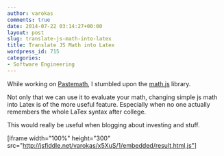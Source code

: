 ```yaml
---
author: varokas
comments: true
date: 2014-07-22 03:14:27+00:00
layout: post
slug: translate-js-math-into-latex
title: Translate JS Math into Latex
wordpress_id: 715
categories:
- Software Engineering
---
```


While working on [Pastemath](http://pastemath.varokas.com), I stumbled upon the [math.js](http://mathjs.org/) library. 
<!--more-->

Not only that we can use it to evaluate your math, changing simple js math into Latex is of the more useful feature. Especially when no one actually remembers the whole LaTex syntax after college.

This would really be useful when blogging about investing and stuff.

[iframe width="100%" height="300" src="http://jsfiddle.net/varokas/x5XuS/1/embedded/result,html,js"]
